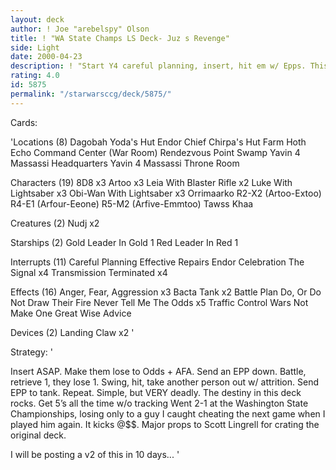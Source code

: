 ```yaml
---
layout: deck
author: ! Joe "arebelspy" Olson
title: ! "WA State Champs LS Deck- Juz s Revenge"
side: Light
date: 2000-04-23
description: ! "Start Y4 careful planning, insert, hit em w/ Epps. This deck rules."
rating: 4.0
id: 5875
permalink: "/starwarsccg/deck/5875/"
---
```

Cards: 

'Locations (8)
Dagobah Yoda's Hut
Endor Chief Chirpa's Hut
Farm
Hoth Echo Command Center (War Room)
Rendezvous Point
Swamp
Yavin 4 Massassi Headquarters
Yavin 4 Massassi Throne Room

Characters (19)
8D8  x3
Artoo  x3
Leia With Blaster Rifle  x2
Luke With Lightsaber  x3
Obi-Wan With Lightsaber  x3
Orrimaarko
R2-X2 (Artoo-Extoo)
R4-E1 (Arfour-Eeone)
R5-M2 (Arfive-Emmtoo)
Tawss Khaa

Creatures (2)
Nudj  x2

Starships (2)
Gold Leader In Gold 1
Red Leader In Red 1

Interrupts (11)
Careful Planning
Effective Repairs
Endor Celebration
The Signal  x4
Transmission Terminated  x4

Effects (16)
Anger, Fear, Aggression  x3
Bacta Tank  x2
Battle Plan
Do, Or Do Not
Draw Their Fire
Never Tell Me The Odds	x5
Traffic Control
Wars Not Make One Great
Wise Advice

Devices (2)
Landing Claw  x2 '

Strategy: '

Insert ASAP. Make them lose to Odds + AFA. Send an EPP down. Battle, retrieve 1, they lose 1.  Swing, hit, take another person out w/ attrition. Send EPP to tank. Repeat. Simple, but VERY deadly. The destiny in this deck rocks. Get 5’s all the time w/o tracking Went 2-1 at the Washington State Championships, losing only to a guy I caught cheating the next game when I played him again. It kicks @$$. Major props to Scott Lingrell for crating the original deck.

I will be posting a v2 of this in 10 days... '
